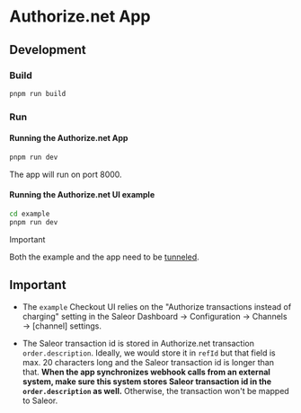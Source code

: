 # Authorize.net App

## Development

### Build

```bash
pnpm run build
```

### Run

#### Running the Authorize.net App

```bash
pnpm run dev
```

The app will run on port 8000.

#### Running the Authorize.net UI example

```bash
cd example
pnpm run dev
```

> [!IMPORTANT]
> Both the example and the app need to be [tunneled](https://docs.saleor.io/docs/3.x/developer/extending/apps/developing-with-tunnels).

## Important

- The `example` Checkout UI relies on the "Authorize transactions instead of charging" setting in the Saleor Dashboard -> Configuration -> Channels -> [channel] settings.

- The Saleor transaction id is stored in Authorize.net transaction `order.description`. Ideally, we would store it in `refId` but that field is max. 20 characters long and the Saleor transaction id is longer than that. **When the app synchronizes webhook calls from an external system, make sure this system stores Saleor transaction id in the `order.description` as well.** Otherwise, the transaction won't be mapped to Saleor.
